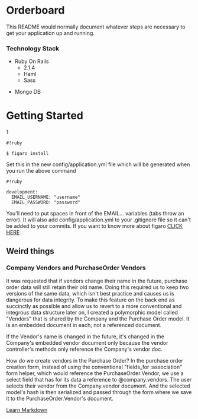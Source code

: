 # Orderboard #

This README would normally document whatever steps are necessary to get your application up and running.

### Technology Stack ###

+ Ruby On Rails
    * 2.1.4
    * Haml
    * Sass
* Mongo DB

# Getting Started #
1

```
#!ruby

$ figaro install
```


Set this in the new config/application.yml file which will be generated when you run the above command


```
#!ruby

development:
  EMAIL_USERNAME: "username"
  EMAIL_PASSWORD: "password"
```


You'll need to put spaces in front of the EMAIL... variables (tabs throw an error). It will also add config/application.yml to your .gitignore file so it can't be added to your commits. If you want to know more about figaro [CLICK HERE](https://github.com/laserlemon/figaro)



## Weird things ##

### Company Vendors and PurchaseOrder Vendors ###
It was requested that if vendors change their name in the future, purchase order data will still retain their old name. Doing this required us to keep two versions of the same data, which isn't best practice and causes us is dangerous for data integrity. To make this feature on the back end as succinctly as possible and allow us to revert to a more conventional and integrous data structure later on, I created a polymorphic model called "Vendors" that is shared by the Company and the Purchase Order model. It is an embedded document in each; not a referenced document. 

If the Vendor's name is changed in the future, it's changed in the Company's embedded vendor document only because the vendor controller's methods only reference the Company's vendor doc.

How do we create vendors in the Purchase Order? In the purchase order creation form, instead of using the conventional "fields_for :association" form helper, which would reference the PurchaseOrder.Vendor, we use a select field that has for its data a reference to @company.vendors. The user selects their vendor from the Company.vendor document. And the selected model's hash is then serialized and passed through the form where we save it to the PurchaseOrder.Vendor's document.





[Learn Markdown](https://bitbucket.org/tutorials/markdowndemo)